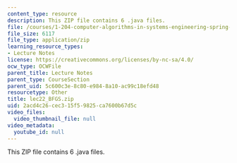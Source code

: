 ```yaml
---
content_type: resource
description: This ZIP file contains 6 .java files.
file: /courses/1-204-computer-algorithms-in-systems-engineering-spring-2010/2acd4c26cec315f59825ca7600b67d5c_lec22_BFGS.zip
file_size: 6117
file_type: application/zip
learning_resource_types:
- Lecture Notes
license: https://creativecommons.org/licenses/by-nc-sa/4.0/
ocw_type: OCWFile
parent_title: Lecture Notes
parent_type: CourseSection
parent_uid: 5c600c3e-8c80-e984-8a10-ac99c18efd48
resourcetype: Other
title: lec22_BFGS.zip
uid: 2acd4c26-cec3-15f5-9825-ca7600b67d5c
video_files:
  video_thumbnail_file: null
video_metadata:
  youtube_id: null
---
```

This ZIP file contains 6 .java files.